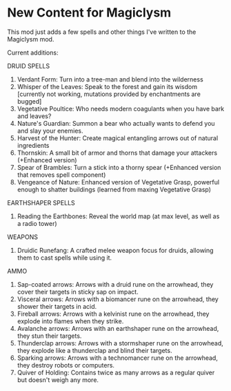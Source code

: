 # New Content for Magiclysm

This mod just adds a few spells and other things I've written to the Magiclysm mod.

Current additions:

DRUID SPELLS

1) Verdant Form: Turn into a tree-man and blend into the wilderness
2) Whisper of the Leaves: Speak to the forest and gain its wisdom [currently not working, mutations provided by enchantments are bugged]
3) Vegetative Poultice: Who needs modern coagulants when you have bark and leaves? 
4) Nature's Guardian: Summon a bear who actually wants to defend you and slay your enemies.
5) Harvest of the Hunter: Create magical entangling arrows out of natural ingredients
6) Thornskin: A small bit of armor and thorns that damage your attackers (+Enhanced version)
7) Spear of Brambles: Turn a stick into a thorny spear (+Enhanced version that removes spell component)
8) Vengeance of Nature: Enhanced version of Vegetative Grasp, powerful enough to shatter buildings (learned from maxing Vegetative Grasp)

EARTHSHAPER SPELLS

1) Reading the Earthbones: Reveal the world map (at max level, as well as a radio tower)

WEAPONS

1) Druidic Runefang: A crafted melee weapon focus for druids, allowing them to cast spells while using it. 

AMMO

1) Sap-coated arrows: Arrows with a druid rune on the arrowhead, they cover their targets in sticky sap on impact.
2) Visceral arrows: Arrows with a biomancer rune on the arrowhead, they shower their targets in acid.
3) Fireball arrows: Arrows with a kelvinist rune on the arrowhead, they explode into flames when they strike.
4) Avalanche arrows: Arrows with an earthshaper rune on the arrowhead, they stun their targets.
5) Thunderclap arrows: Arrows with a stormshaper rune on the arrowhead, they explode like a thunderclap and blind their targets.
6) Sparking arrows: Arrows with a technomancer rune on the arrowhead, they destroy robots or computers.
7) Quiver of Holding: Contains twice as many arrows as a regular quiver but doesn't weigh any more.
